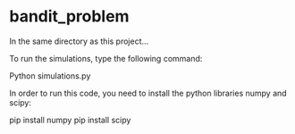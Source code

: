 # bandit_problem

In the same directory as this project...

To run the simulations, type the following command: 

Python simulations.py

In order to run this code, you need to install the python libraries numpy and scipy:

pip install numpy
pip install scipy

